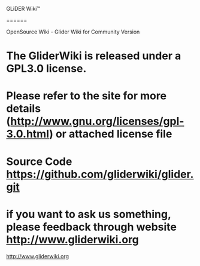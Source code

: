 GLiDER Wiki™ 

======

OpenSource Wiki - Glider Wiki for Community Version 

# The GliderWiki is released under a GPL3.0 license.
# Please refer to the site for more details (http://www.gnu.org/licenses/gpl-3.0.html) or attached license file
# Source Code https://github.com/gliderwiki/glider.git
# if you want to ask us something, please feedback through website http://www.gliderwiki.org 

http://www.gliderwiki.org

